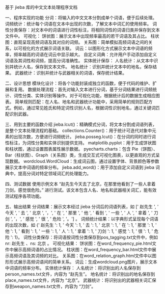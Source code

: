 基于 jieba 库的中文文本处理程序文档

一、程序实现的功能
分词：将输入的中文文本分割成单个词语，便于后续处理。
词频统计：统计每个词语在文本中出现的次数，了解文本中词汇的使用频率。
词性分类保存：对文本中的词语进行词性标注，将相同词性的词语归类并保存到文本文件中。
可视化：
饼状图：展示文本中出现频率最高的若干词语及其占比。
柱状图：直观呈现高频词语及其对应的词频。
关系图：简单模拟高频词语之间的关系，以可视化的方式展示词语关联。
词云：以图形化方式展示文本中词语的频率，频率越高的词语在词云中显示越大。
自定义词典：允许用户手动添加自定义词语及其词性和词频，提高分词准确性。
实体统计保存：
人名统计：从文本中识别并统计人名，保存到文本文件。
地名统计：识别并统计文本中的地名，保存结果。
武器统计：识别并统计与武器相关的词语，保存统计结果。

二、设计思想
模块化设计：将各个功能封装成独立的函数，便于代码的维护、扩展和复用。
数据处理流程：首先对输入文本进行分词，基于分词结果进行词频统计、词性分类、实体识别等操作。对于可视化功能，根据统计后的数据生成相应图表。
简单规则匹配：在人名、地名和武器统计功能中，采用简单的规则匹配方式。例如，通过常见姓氏和特定词性识别人名，根据词性识别地名，通过关键词匹配识别武器。

三、用到主要的函数介绍
jieba.lcut()：精确模式分词，将文本分割成词语列表，是整个文本处理流程的基础。
collections.Counter()：用于统计可迭代对象中元素的出现次数，方便进行词频统计。
jieba.posseg.lcut()：在分词的同时进行词性标注，为词性分类和实体识别提供支持。
matplotlib.pyplot：用于生成饼状图和柱状图，通过设置图表属性展示数据。
pyecharts.charts：包含 Pie（饼图）、Bar（柱状图）、Graph（关系图）类，生成交互式可视化图表，以更直观的方式呈现数据。
wordcloud.WordCloud：生成词云图，通过设置字体、背景颜色等参数展示文本中词语的频率分布。
jieba.add_word()：用于添加自定义词语到 jieba 词典中，提高分词对特定领域词汇的处理能力。

四、测试数据
使用示例文本 “赵先生今天去了北京，在那里他看到了一些人拿着刀剑，感觉很危险。” 进行测试。该文本包含人名、地名和武器相关词汇，能有效测试程序各项功能。

五、输出结果
分词结果：展示文本经过 jieba 分词后的词语列表，如 [' 赵先生 ', ' 今天 ', ' 去 ', ' 北京 ', '，', ' 在 ', ' 那里 ', ' 他 ', ' 看到 ', ' 一些 ', ' 人 ', ' 拿着 ', ' 刀剑 ', '，', ' 感觉 ', ' 很 ', ' 危险 ', '。'] 。
词频统计结果：以字典形式呈现每个词语的出现次数，如 {' 赵先生 ': 1, ' 今天 ': 1, ' 去 ': 1, ' 北京 ': 1, ' 在 ': 1, ' 那里 ': 1, ' 他 ': 1, ' 看到 ': 1, ' 一些 ': 1, ' 人 ': 1, ' 拿着 ': 1, ' 刀剑 ': 1, ' 感觉 ': 1, ' 很 ': 1, ' 危险 ': 1}。
词性分类保存：将词语按词性分类保存到pos_tagging.txt文件中，例如nr: 赵先生 、ns: 北京 。
可视化结果：
饼状图：在word_frequency_pie.html文件中展示高频词语的占比情况。
柱状图：在word_frequency_bar.html文件中展示高频词语及其词频的对比。
关系图：在word_relation_graph.html文件中以图形形式展示高频词语间的简单关系。
词云：生成wordcloud.png图片，展示文本中词语的频率分布。
实体统计保存：
人名统计：将识别出的人名保存到person_names.txt文件，内容为 “赵先生”。
地名统计：将识别出的地名保存到place_names.txt文件，内容为 “北京”。
武器统计：将识别出的武器相关词汇保存到weapon_names.txt文件，内容为 “刀剑”。
